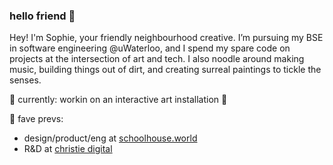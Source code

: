### hello friend 🌸

Hey! I'm Sophie, your friendly neighbourhood creative. I’m pursuing my BSE in software engineering @uWaterloo, and I spend my spare code on projects at the intersection of art and tech. I also noodle around making music, building things out of dirt, and creating surreal paintings to tickle the senses.

🌱 currently: workin on an interactive art installation 👀

🌲 fave prevs: 
- design/product/eng at [schoolhouse.world](schoolhouse.world)
- R&D at [christie digital](https://www.christiedigital.com/)
